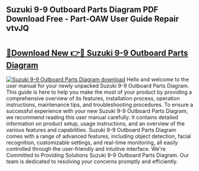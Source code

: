 ## Suzuki 9-9 Outboard Parts Diagram PDF Download Free - Part-OAW User Guide Repair vtvJQ

# <h2><a href="http://dfm16qk.blite.top/?on=Suzuki+9-9+Outboard+Parts+Diagram">🔗Download New 👉🔴 Suzuki 9-9 Outboard Parts Diagram</a></h2>

[![Suzuki 9-9 Outboard Parts Diagram download](https://i.imgur.com/lujVjoI.png)](http://dfm16qk.blite.top/?on=Suzuki+9-9+Outboard+Parts+Diagram)
Hello and welcome to the user manual for your newly unpacked Suzuki 9-9 Outboard Parts Diagram. This guide is here to help you make the most of your product by providing a comprehensive overview of its features, installation process, operation instructions, maintenance tips, and troubleshooting procedures. To ensure a successful experience with your new Suzuki 9-9 Outboard Parts Diagram, we recommend reading this user manual carefully. It contains detailed information on product setup, usage instructions, and an overview of the various features and capabilities. Suzuki 9-9 Outboard Parts Diagram comes with a range of advanced features, including object detection, facial recognition, customizable settings, and real-time monitoring, all easily controlled through the user-friendly and intuitive interface. We're Committed to Providing Solutions Suzuki 9-9 Outboard Parts Diagram. Our team is dedicated to resolving your concerns promptly and efficiently.
